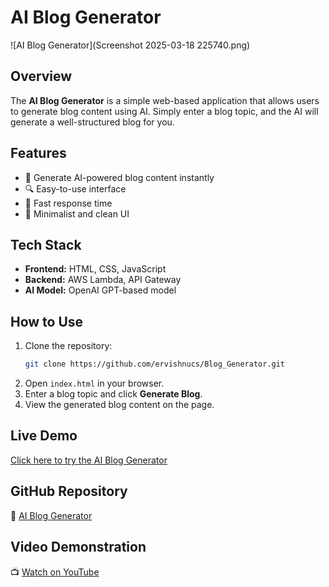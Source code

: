 # AI Blog Generator

![AI Blog Generator](Screenshot 2025-03-18 225740.png)

## Overview
The **AI Blog Generator** is a simple web-based application that allows users to generate blog content using AI. Simply enter a blog topic, and the AI will generate a well-structured blog for you.

## Features
- 📌 Generate AI-powered blog content instantly
- 🔍 Easy-to-use interface
- 🚀 Fast response time
- 🎨 Minimalist and clean UI

## Tech Stack
- **Frontend:** HTML, CSS, JavaScript
- **Backend:** AWS Lambda, API Gateway
- **AI Model:** OpenAI GPT-based model

## How to Use
1. Clone the repository:
   ```bash
   git clone https://github.com/ervishnucs/Blog_Generator.git
   ```
2. Open `index.html` in your browser.
3. Enter a blog topic and click **Generate Blog**.
4. View the generated blog content on the page.

## Live Demo
[Click here to try the AI Blog Generator](https://your-live-demo-link.com)

## GitHub Repository
🔗 [AI Blog Generator](https://github.com/ervishnucs/Blog_Generator)

## Video Demonstration
📺 [Watch on YouTube](https://youtu.be/Oekg6Jx0S_g)
